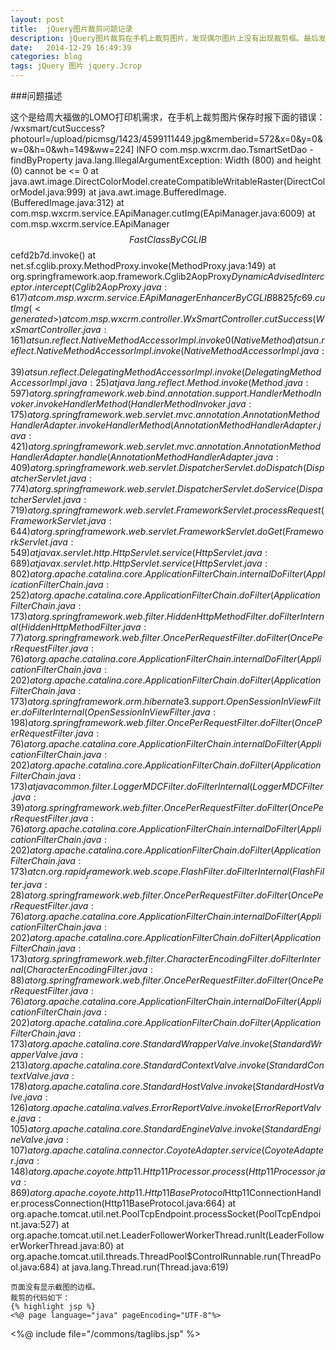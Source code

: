 ```yaml
---
layout: post
title:  jQuery图片裁剪问题记录
description: jQuery图片裁剪在手机上裁剪图片，发现偶尔图片上没有出现裁剪框。最后发现可能是图片在JS之前加载的原因导致的。
date:   2014-12-29 16:49:39
categories: blog
tags: jQuery 图片 jquery.Jcrop
---
```

###问题描述

这个是给周大福做的LOMO打印机需求，在手机上裁剪图片保存时报下面的错误：
/wxsmart/cutSuccess?photourl=/upload/picmsg/1423/4599111449.jpg&memberid=572&x=0&y=0&w=0&h=0&wh=149&ww=224] INFO  com.msp.wxcrm.dao.TsmartSetDao - findByProperty
java.lang.IllegalArgumentException: Width (800) and height (0) cannot be <= 0
	at java.awt.image.DirectColorModel.createCompatibleWritableRaster(DirectColorModel.java:999)
	at java.awt.image.BufferedImage.<init>(BufferedImage.java:312)
	at com.msp.wxcrm.service.EApiManager.cutImg(EApiManager.java:6009)
	at com.msp.wxcrm.service.EApiManager$$FastClassByCGLIB$$cefd2b7d.invoke(<generated>)
	at net.sf.cglib.proxy.MethodProxy.invoke(MethodProxy.java:149)
	at org.springframework.aop.framework.Cglib2AopProxy$DynamicAdvisedInterceptor.intercept(Cglib2AopProxy.java:617)
	at com.msp.wxcrm.service.EApiManager$$EnhancerByCGLIB$$8825fc69.cutImg(<generated>)
	at com.msp.wxcrm.controller.WxSmartController.cutSuccess(WxSmartController.java:161)
	at sun.reflect.NativeMethodAccessorImpl.invoke0(Native Method)
	at sun.reflect.NativeMethodAccessorImpl.invoke(NativeMethodAccessorImpl.java:39)
	at sun.reflect.DelegatingMethodAccessorImpl.invoke(DelegatingMethodAccessorImpl.java:25)
	at java.lang.reflect.Method.invoke(Method.java:597)
	at org.springframework.web.bind.annotation.support.HandlerMethodInvoker.invokeHandlerMethod(HandlerMethodInvoker.java:175)
	at org.springframework.web.servlet.mvc.annotation.AnnotationMethodHandlerAdapter.invokeHandlerMethod(AnnotationMethodHandlerAdapter.java:421)
	at org.springframework.web.servlet.mvc.annotation.AnnotationMethodHandlerAdapter.handle(AnnotationMethodHandlerAdapter.java:409)
	at org.springframework.web.servlet.DispatcherServlet.doDispatch(DispatcherServlet.java:774)
	at org.springframework.web.servlet.DispatcherServlet.doService(DispatcherServlet.java:719)
	at org.springframework.web.servlet.FrameworkServlet.processRequest(FrameworkServlet.java:644)
	at org.springframework.web.servlet.FrameworkServlet.doGet(FrameworkServlet.java:549)
	at javax.servlet.http.HttpServlet.service(HttpServlet.java:689)
	at javax.servlet.http.HttpServlet.service(HttpServlet.java:802)
	at org.apache.catalina.core.ApplicationFilterChain.internalDoFilter(ApplicationFilterChain.java:252)
	at org.apache.catalina.core.ApplicationFilterChain.doFilter(ApplicationFilterChain.java:173)
	at org.springframework.web.filter.HiddenHttpMethodFilter.doFilterInternal(HiddenHttpMethodFilter.java:77)
	at org.springframework.web.filter.OncePerRequestFilter.doFilter(OncePerRequestFilter.java:76)
	at org.apache.catalina.core.ApplicationFilterChain.internalDoFilter(ApplicationFilterChain.java:202)
	at org.apache.catalina.core.ApplicationFilterChain.doFilter(ApplicationFilterChain.java:173)
	at org.springframework.orm.hibernate3.support.OpenSessionInViewFilter.doFilterInternal(OpenSessionInViewFilter.java:198)
	at org.springframework.web.filter.OncePerRequestFilter.doFilter(OncePerRequestFilter.java:76)
	at org.apache.catalina.core.ApplicationFilterChain.internalDoFilter(ApplicationFilterChain.java:202)
	at org.apache.catalina.core.ApplicationFilterChain.doFilter(ApplicationFilterChain.java:173)
	at javacommon.filter.LoggerMDCFilter.doFilterInternal(LoggerMDCFilter.java:39)
	at org.springframework.web.filter.OncePerRequestFilter.doFilter(OncePerRequestFilter.java:76)
	at org.apache.catalina.core.ApplicationFilterChain.internalDoFilter(ApplicationFilterChain.java:202)
	at org.apache.catalina.core.ApplicationFilterChain.doFilter(ApplicationFilterChain.java:173)
	at cn.org.rapid_framework.web.scope.FlashFilter.doFilterInternal(FlashFilter.java:28)
	at org.springframework.web.filter.OncePerRequestFilter.doFilter(OncePerRequestFilter.java:76)
	at org.apache.catalina.core.ApplicationFilterChain.internalDoFilter(ApplicationFilterChain.java:202)
	at org.apache.catalina.core.ApplicationFilterChain.doFilter(ApplicationFilterChain.java:173)
	at org.springframework.web.filter.CharacterEncodingFilter.doFilterInternal(CharacterEncodingFilter.java:88)
	at org.springframework.web.filter.OncePerRequestFilter.doFilter(OncePerRequestFilter.java:76)
	at org.apache.catalina.core.ApplicationFilterChain.internalDoFilter(ApplicationFilterChain.java:202)
	at org.apache.catalina.core.ApplicationFilterChain.doFilter(ApplicationFilterChain.java:173)
	at org.apache.catalina.core.StandardWrapperValve.invoke(StandardWrapperValve.java:213)
	at org.apache.catalina.core.StandardContextValve.invoke(StandardContextValve.java:178)
	at org.apache.catalina.core.StandardHostValve.invoke(StandardHostValve.java:126)
	at org.apache.catalina.valves.ErrorReportValve.invoke(ErrorReportValve.java:105)
	at org.apache.catalina.core.StandardEngineValve.invoke(StandardEngineValve.java:107)
	at org.apache.catalina.connector.CoyoteAdapter.service(CoyoteAdapter.java:148)
	at org.apache.coyote.http11.Http11Processor.process(Http11Processor.java:869)
	at org.apache.coyote.http11.Http11BaseProtocol$Http11ConnectionHandler.processConnection(Http11BaseProtocol.java:664)
	at org.apache.tomcat.util.net.PoolTcpEndpoint.processSocket(PoolTcpEndpoint.java:527)
	at org.apache.tomcat.util.net.LeaderFollowerWorkerThread.runIt(LeaderFollowerWorkerThread.java:80)
	at org.apache.tomcat.util.threads.ThreadPool$ControlRunnable.run(ThreadPool.java:684)
	at java.lang.Thread.run(Thread.java:619)

	页面没有显示截图的边框。
	裁剪的代码如下：
	{% highlight jsp %}
	<%@ page language="java" pageEncoding="UTF-8"%>
<%@ include file="/commons/taglibs.jsp" %>
<!DOCTYPE html>
<html>
	<head>
		<meta charset="utf-8" />
		<meta content="width=device-width, initial-scale=1.0, maximum-scale=1.0, user-scalable=0" name="viewport">
		<meta content="yes" name="apple-mobile-web-app-capable">
		<meta content="black" name="apple-mobile-web-app-status-bar-style">
		<meta name="format-detection" content="telephone=no">
		<title>照片裁剪</title>
		<link href="${fileUrlPrx}/skins/css/wap_index1.css" rel="stylesheet" type="text/css">
		<link href="${fileUrlPrx}/skins/css/wap_jquery.Jcrop.min.css" rel="stylesheet" type="text/css">
		<script type="text/javascript">
			
			function initCut(){
				if(navigator.userAgent.indexOf("windows Phone")>-0){
					setTimeout("doCut()",1000);  
				}else{
					doCut();
				}
			}		
			
			function doCut(){
				function updateCoords(c){
					$('#x').val(c.x);
					$('#y').val(c.y);
					$('#w').val(c.w);
					$('#h').val(c.h);
				};
				var wh = $("#clipArea").height();
				var ww = $("#clipArea").width();
				var cutwidth = wh>ww?ww:wh ;
				$('#cropbox').Jcrop({
					
					minSize: [cutwidth,cutwidth],
					maxSize:[cutwidth ,cutwidth],  
					setSelect: [0,0,cutwidth, cutwidth], 
					aspectRatio: 1,
					onSelect: updateCoords
				});
				function checkCoords(){
					if(parseInt($.trim($('#w').val())) > 0){
						return true;
					};
					alert('请裁剪你所需要的照片。'); 
					return false;
				};
				$('.clipBtn a').click(function(){
					checkCoords();
				});
			}
			function cutPic(){
				var x = $("#x").val();
				var y = $("#y").val();
				var w = $("#w").val();
				var h = $("#h").val();
				var wh = $("#clipArea").height();
				var ww = $("#clipArea").width();
				window.location.href="${fileUrlPrx}/wxsmart/cutSuccess?photourl=${photourl}&memberid=${tplog.memberid}&x="+x+"&y="+y+"&w="+w+"&h="+h+"&wh="+wh+"&ww="+ww;
			}
		</script>
	</head>
	<body>
		<div class="clipBox">
			<div class="flower-r"></div> 
			<div class="flower-l"></div>
			<div class="clipArea" id="clipArea" style="width: 70%;">
				<c:if test="${ errMsg != null }">
					<font style="color: red;font-weight: 700;font-size: 16px;">${errMsg}</font>
				</c:if>
				<c:if test="${ errMsg == null }">
					<div class="clipShow">
						<img id="cropbox" src="${fileUrlPrx}${tplog.photourl}" onload="initCut()"/>					
					</div>
				</c:if>
			</div>			
		</div>
		<c:if test="${ errMsg == null }">
			<div class="clipBtn">
				<a href="javascript:void(0)" onclick="cutPic();">确定裁剪</a>
			</div>
		</c:if>
		<input type="hidden" id="x" name="x" value="0"/>
		<input type="hidden" id="y" name="y" value="0"/>
		<input type="hidden" id="w" name="w" value="0"/>
		<input type="hidden" id="h" name="h" value="0"/>
		<input type="hidden" id="memberid" name="memberid" value="${tplog.memberid }"/>
		<div class="copyRight">技术支持：XXXX</div>
		<script src="${fileUrlPrx}/scripts/wap/jquery.min.js"></script>
		<script src="${fileUrlPrx}/scripts/wap/jquery.Jcrop.min.js"></script>
	</body>
</html>
	{% endhighlight %}
	使用的是jquery.Jcrop插件，而且出现这个问题只有在首次关注使用时才会有。我也看了Jcrop的API，都没问题。
	最后发现JS的顺序可能导致了这个问题。如上，图片在jquery.js,jquery.jscrop.min.js之前加载完毕。
	图片加载完毕之后就会执行doCut方法，如果这个时候2个JS还没有加载完毕，就会导致JS错误。这样的话肯定显示不了裁剪的边框，所以w,h都为0.